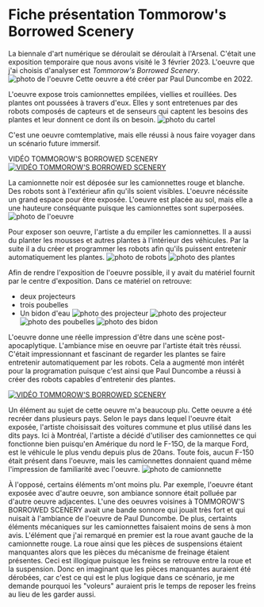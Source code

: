 # Fiche présentation Tommorow's Borrowed Scenery

La biennale d'art numérique se déroulait se déroulait à l'Arsenal.
C'était une exposition temporaire que nous avons visité le 3 février 2023.
L'oeuvre que j'ai choisis d'analyser est *Tommorow's Borrowed Scenery*. ![photo de l'oeuvre](media/camion_trois_ensemble.jpg)
Cette oeuvre a été créer par Paul Duncombe en 2022.

L'oeuvre expose trois camionnettes empilées, viellies et rouillées. Des plantes ont poussées à travers d'eux. Elles y sont entretenues par des robots composés de capteurs et de senseurs qui captent les besoins des plantes et leur donnent ce dont ils on besoin. ![photo du cartel](media/cartel_camion.jpg)

C'est une oeuvre comtemplative, mais elle réussi à nous faire voyager dans un scénario future immersif.

VIDÉO TOMMOROW'S BORROWED SCENERY
[![VIDÉO TOMMOROW'S BORROWED SCENERY](media/camion_blanc_robot_porte_conducteur.jpg)](https://youtu.be/EUWQL71wEC8)

La camionnette noir est déposée sur les camionnettes rouge et blanche. Des robots sont à l'extérieur afin qu'ils soient visibles. L'oeuvre nécéssite un grand espace pour être exposée. L'oeuvre est placée au sol, mais elle a une hauteure conséquante puisque les camionnettes sont superposées. ![photo de l'oeuvre](media/camion_trois_ensemble.jpg)

Pour exposer son oeuvre, l'artiste a du empiler les camionnettes. Il a aussi du planter les mousses et autres plantes à l'intérieur des véhicules. Par la suite il a du créer et programmer les robots afin qu'ils puissent entretenir automatiquement les plantes. ![photo de robots](media/camion_blanc_profil_conducteur_large.jpg)
![photo des plantes](media/camion_noir_plante.jpg)

Afin de rendre l'exposition de l'oeuvre possible, il y avait du matériel fournit par le centre d'exposition. Dans ce matériel on retrouve: 
* deux projecteurs
* trois poubelles
* Un bidon d'eau
![photo des projecteur](media/projecteur_1.jpg)
![photo des projecteur](media/projecteur_2.jpg)
![photo des poubelles](media/derriere_poubelle.jpg)
![photo des bidon](media/derriere_poubelle_eau.jpg)

L'oeuvre donne une réelle impression d'être dans une scène post-apocaplytique. L'ambiance mise en oeuvre par l'artiste était très réussi. C'était impressionnant et fascinant de regarder les plantes se faire entretenir automatiquement par les robots. Cela a augmenté mon intérêt pour la programation puisque c'est ainsi que Paul Duncombe a réussi à créer des robots capables d'entretenir des plantes.

[![VIDÉO TOMMOROW'S BORROWED SCENERY](media/camion_blanc_interieur_conducteur.jpg)](https://youtube.com/shorts/VFar_jDTp9Q?feature=share)

Un élément au sujet de cette oeuvre m'a beaucoup plu. Cette oeuvre a été recréer dans plusieurs pays. Selon le pays dans lequel l'oeuvre était exposée, l'artiste choisissait des voitures commune et plus utilisé dans les dits pays. Ici à Montréal, l'artiste a décidé d'utiliser des camionnettes ce qui fonctionne bien puisqu'en Amérique du nord le F-15O, de la marque Ford, est le véhicule le plus vendu depuis plus de 20ans. Toute fois, aucun F-150 était présent dans l'oeuvre, mais les camionnettes donnaient quand même l'impression de familiarité avec l'oeuvre.
![photo de camionnette](media/camion_blanc_face.jpg)

À l'opposé, certains éléments m'ont moins plu. Par exemple, l'oeuvre étant exposée avec d'autre oeuvre, son ambiance sonnore était polluée par d'autre oeuvre adjacentes. L'une des oeuvres voisines à TOMMOROW'S BORROWED SCENERY avait une bande sonnore qui jouait très fort et qui nuisait à l'ambiance de l'oeuvre de Paul Duncombe. De plus, certaints éléments mécaniques sur les camionnettes faisaient moins de sens à mon avis. L'élément que j'ai remarqué en premier est la roue avant gauche de la camionnette rouge. La roue ainsi que les pièces de suspensions étaient manquantes alors que les pièces du mécanisme de freinage étaient présentes. Ceci est illogique puisque les freins se retrouve entre la roue et la suspension. Donc en  imaginant que les pièces manquantes auraient été dérobées, car c'est ce qui est le plus logique dans ce scénario, je me demande pourquoi les "voleurs" auraient pris le temps de reposer les freins au lieu de les garder aussi.

